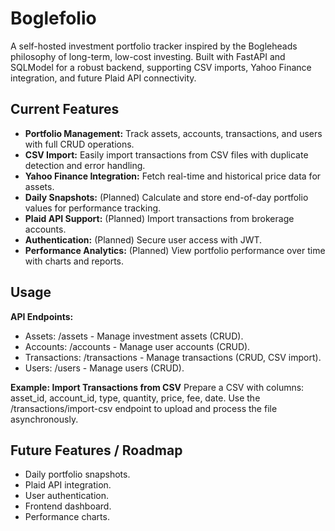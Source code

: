 # Boglefolio

A self-hosted investment portfolio tracker inspired by the Bogleheads philosophy of long-term, low-cost investing. Built with FastAPI and SQLModel for a robust backend, supporting CSV imports, Yahoo Finance integration, and future Plaid API connectivity.

## Current Features

- **Portfolio Management:** Track assets, accounts, transactions, and users with full CRUD operations.
- **CSV Import:** Easily import transactions from CSV files with duplicate detection and error handling.
- **Yahoo Finance Integration:** Fetch real-time and historical price data for assets.
- **Daily Snapshots:** (Planned) Calculate and store end-of-day portfolio values for performance tracking.
- **Plaid API Support:** (Planned) Import transactions from brokerage accounts.
- **Authentication:** (Planned) Secure user access with JWT.
- **Performance Analytics:** (Planned) View portfolio performance over time with charts and reports.

## Usage
**API Endpoints:**
- Assets: /assets - Manage investment assets (CRUD).
- Accounts: /accounts - Manage user accounts (CRUD).
- Transactions: /transactions - Manage transactions (CRUD, CSV import).
- Users: /users - Manage users (CRUD).

**Example: Import Transactions from CSV**
Prepare a CSV with columns: asset_id, account_id, type, quantity, price, fee, date.
Use the /transactions/import-csv endpoint to upload and process the file asynchronously.

## Future Features / Roadmap

- Daily portfolio snapshots.
- Plaid API integration.
- User authentication.
- Frontend dashboard.
- Performance charts.
